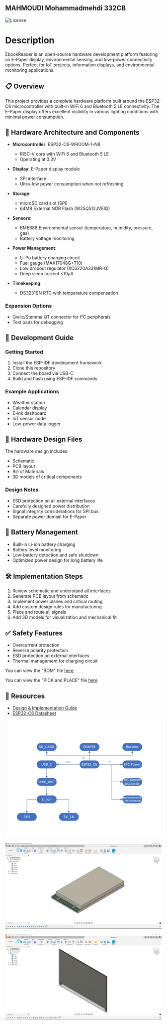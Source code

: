 ## MAHMOUDI Mohammadmehdi 332CB
![License](https://img.shields.io/badge/license-MIT-green.svg)

# Description
EbookReader is an open-source hardware development platform featuring an E-Paper display, environmental sensing, and low-power connectivity options. Perfect for IoT projects, information displays, and environmental monitoring applications.

## 📋 Overview
This project provides a complete hardware platform built around the ESP32-C6 microcontroller with built-in WiFi 6 and Bluetooth 5 LE connectivity. The E-Paper display offers excellent visibility in various lighting conditions with minimal power consumption.

## 🔌 Hardware Architecture and Components

- **Microcontroller**: ESP32-C6-WROOM-1-N8
  - RISC-V core with WiFi 6 and Bluetooth 5 LE
  - Operating at 3.3V

- **Display**: E-Paper display module
  - SPI interface
  - Ultra-low power consumption when not refreshing

- **Storage**: 
  - microSD card slot (SPI)
  - 64MB External NOR Flash (W25Q512JVEIQ)

- **Sensors**:
  - BME688 Environmental sensor (temperature, humidity, pressure, gas)
  - Battery voltage monitoring

- **Power Management**:
  - Li-Po battery charging circuit
  - Fuel gauge (MAX17048G+T10)
  - Low dropout regulator (XC6220A331MR-G)
  - Deep sleep current <10μA

- **Timekeeping**:
  - DS3231SN RTC with temperature compensation

### Expansion Options
- Qwiic/Stemma QT connector for I²C peripherals
- Test pads for debugging

## 🔧 Development Guide

### Getting Started
1. Install the ESP-IDF development framework
2. Clone this repository
3. Connect the board via USB-C
4. Build and flash using ESP-IDF commands

### Example Applications
- Weather station
- Calendar display
- E-ink dashboard
- IoT sensor node
- Low-power data logger

## 📐 Hardware Design Files
The hardware design includes:
- Schematic
- PCB layout
- Bill of Materials
- 3D models of critical components

### Design Notes
- ESD protection on all external interfaces
- Carefully designed power distribution
- Signal integrity considerations for SPI bus
- Separate power domain for E-Paper

## 🔋 Battery Management
- Built-in Li-ion battery charging
- Battery level monitoring
- Low-battery detection and safe shutdown
- Optimized power design for long battery life

## 🛠️ Implementation Steps
1. Review schematic and understand all interfaces
2. Generate PCB layout from schematic
3. Implement power planes and critical routing
4. Add custom design rules for manufacturing
5. Place and route all signals
6. Add 3D models for visualization and mechanical fit

## ✅ Safety Features
- Overcurrent protection
- Reverse polarity protection
- ESD protection on external interfaces
- Thermal management for charging circuit

You can view the "BOM" file [here](Manufacturing/BOM.csv)

You can view the "PICK and PLACE" file [here](Manufacturing/Pick_&_Place.csv)

## 📖 Resources
- [Design & Implementation Guide](https://ocw.cs.pub.ro/courses/tsc/proiect2025)
- [ESP32-C6 Datasheet](https://www.espressif.com/sites/default/files/documentation/esp32-c6_datasheet_en.pdf)


![Diagram Image](Images/diagram.JPG)


![Battery Image](Images/battery.JPG)


![E_paper Image](Images/e-paper.JPG)

